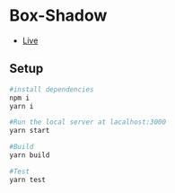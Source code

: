 # Box-Shadow

- [Live](https://box-shadow-gamma.vercel.app)
## Setup

```bash
#install dependencies
npm i
yarn i

#Run the local server at lacalhost:3000
yarn start

#Build
yarn build

#Test 
yarn test
```
